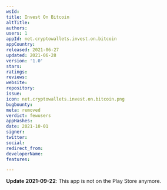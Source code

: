 ```yaml
---
wsId: 
title: Invest On Bitcoin
altTitle: 
authors: 
users: 1
appId: net.cryptowallets.invest.on.bitcoin
appCountry: 
released: 2021-06-27
updated: 2021-06-28
version: '1.0'
stars: 
ratings: 
reviews: 
website: 
repository: 
issue: 
icon: net.cryptowallets.invest.on.bitcoin.png
bugbounty: 
meta: removed
verdict: fewusers
appHashes: 
date: 2021-10-01
signer: 
twitter: 
social: 
redirect_from: 
developerName: 
features: 

---
```


**Update 2021-09-22**: This app is not on the Play Store anymore.

